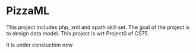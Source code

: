 # PizzaML
This project includes php, xml and xpath skill set.
The goal of the project is to design data model.
This project is wrt Project0 of CS75.

It is under constuction now


